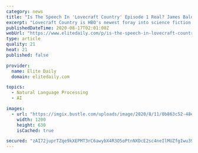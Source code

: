 ```yaml
---
category: news
title: "Is The Speech In 'Lovecraft Country' Episode 1 Real? James Baldwin Fans Know"
excerpt: "Lovecraft Country is HBO's newest foray into science fiction and horror. But the new series brings a modern twist to these now standardized genres. Like Jordan Peele's Get Out, Lovecraft Country explores the horror of humankind's inhumanity,"
publishedDateTime: 2020-08-17T02:01:00Z
webUrl: "https://www.elitedaily.com/p/is-the-speech-in-lovecraft-country-episode-1-real-james-baldwin-fans-know-31164387"
type: article
quality: 21
heat: 21
published: false

provider:
  name: Elite Daily
  domain: elitedaily.com

topics:
  - Natural Language Processing
  - AI

images:
  - url: "https://imgix.bustle.com/uploads/image/2020/8/11/0b863c52-48e4-45c7-9d7c-c9c9805d8d6f-lvc_101_072518_em_0302-1-1.jpg?w=1200&h=630&q=70&fit=crop&crop=faces&fm=jpg"
    width: 1200
    height: 630
    isCached: true

secured: "zAI72juprTZqe9kXEPMT3rC6awybX4R3O5oPtnNXDcE2sc4neIlMUZfgIwu39iKi36ORaoVOvbBGR9PiJeXqyZnd2S6f6wk5eMzDlCcLKMXlma9ImgVj2FsAPhkzWgvIFt7qKFVkUDY6F5oybxZrmgtPm9yGh2dzB6hfNru7uQ6WGWrKG7O1MZmbasQgRRZQbOaVS69gqIP0cwYyyDOIYJQdQUVIURWkwkrYkjb5M8fqtqSkNHNbt3NHtJJLPgqJG72dGYCJkfU0J7tYlvVPXttvxFH/bDFgwj2ShPJ7qqI6DDSuw34/bjM8fjvsz8w+l8yVFYX7rKTIEBu2ARtnYA==;jMQb9VT6BMVXNgehCwSRlA=="
---
```



